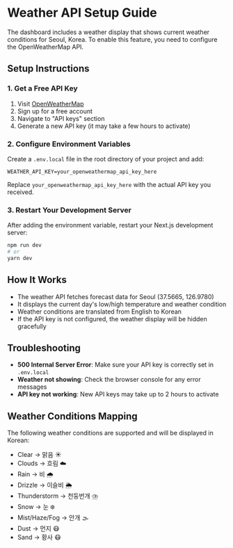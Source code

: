 # Weather API Setup Guide

The dashboard includes a weather display that shows current weather conditions for Seoul, Korea. To enable this feature, you need to configure the OpenWeatherMap API.

## Setup Instructions

### 1. Get a Free API Key

1. Visit [OpenWeatherMap](https://openweathermap.org/api)
2. Sign up for a free account
3. Navigate to "API keys" section
4. Generate a new API key (it may take a few hours to activate)

### 2. Configure Environment Variables

Create a `.env.local` file in the root directory of your project and add:

```env
WEATHER_API_KEY=your_openweathermap_api_key_here
```

Replace `your_openweathermap_api_key_here` with the actual API key you received.

### 3. Restart Your Development Server

After adding the environment variable, restart your Next.js development server:

```bash
npm run dev
# or
yarn dev
```

## How It Works

- The weather API fetches forecast data for Seoul (37.5665, 126.9780)
- It displays the current day's low/high temperature and weather condition
- Weather conditions are translated from English to Korean
- If the API key is not configured, the weather display will be hidden gracefully

## Troubleshooting

- **500 Internal Server Error**: Make sure your API key is correctly set in `.env.local`
- **Weather not showing**: Check the browser console for any error messages
- **API key not working**: New API keys may take up to 2 hours to activate

## Weather Conditions Mapping

The following weather conditions are supported and will be displayed in Korean:

- Clear → 맑음 ☀️
- Clouds → 흐림 ☁️
- Rain → 비 🌧️
- Drizzle → 이슬비 🌦️
- Thunderstorm → 천둥번개 ⛈️
- Snow → 눈 ❄️
- Mist/Haze/Fog → 안개 🌫️
- Dust → 먼지 😷
- Sand → 황사 😷
